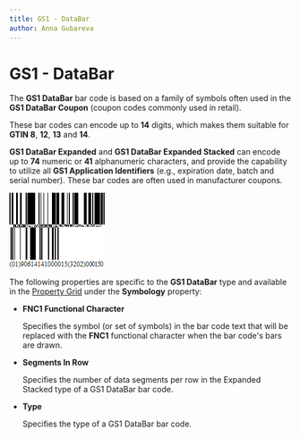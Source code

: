 ```yaml
---
title: GS1 - DataBar
author: Anna Gubareva
---
```

# GS1 - DataBar

The **GS1 DataBar** bar code is based on a family of symbols often used in the **GS1 DataBar Coupon** (coupon codes commonly used in retail).

These bar codes can encode up to **14** digits, which makes them suitable for **GTIN 8**, **12**, **13** and **14**.

**GS1 DataBar Expanded** and **GS1 DataBar Expanded Stacked** can encode up to **74** numeric or **41** alphanumeric characters, and provide the capability to utilize all **GS1 Application Identifiers** (e.g., expiration date, batch and serial number). These bar codes are often used in manufacturer coupons.

![](../../../../../images/eurd-win-bar-code-gs1-databar.png)

The following properties are specific to the **GS1 DataBar** type and available in the [Property Grid](../../report-designer-tools/ui-panels/property-grid-tabbed-view.md) under the **Symbology** property:

* **FNC1 Functional Character**
	
	Specifies the symbol (or set of symbols) in the bar code text that will be replaced with the **FNC1** functional character when the bar code's bars are drawn.

* **Segments In Row**
	
	Specifies the number of data segments per row in the Expanded Stacked type of a GS1 DataBar bar code.

* **Type**
	
	Specifies the type of a GS1 DataBar bar code.
